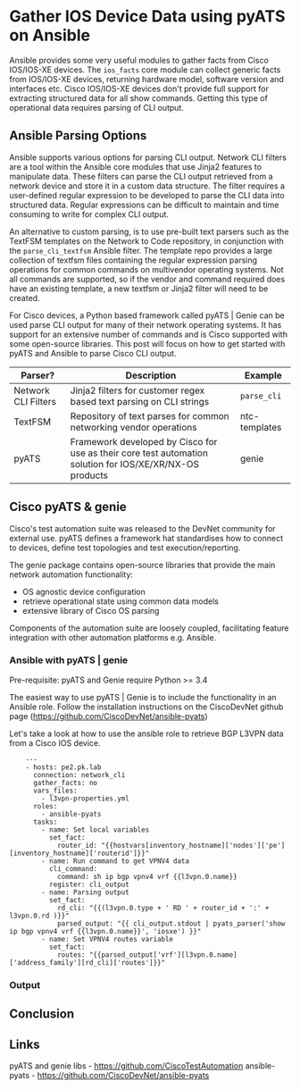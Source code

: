 # Gather IOS Device Data using pyATS on Ansible
Ansible provides some very useful modules to gather facts from Cisco IOS/IOS-XE devices. The <code>ios_facts</code> core module can collect generic facts from IOS/IOS-XE devices, returning hardware model, software version and interfaces etc. Cisco IOS/IOS-XE devices don't provide full support for extracting structured data for all show commands. Getting this type of operational data requires parsing of CLI output.

## Ansible Parsing Options
Ansible supports various options for parsing CLI output. Network CLI filters are a tool within the Ansible core modules that use Jinja2 features to manipulate data. These filters can parse the CLI output retrieved from a network device and store it in a custom data structure. The filter requires a user-defined regular expression to be developed to parse the CLI data into structured data. Regular expressions can be difficult to maintain and time consuming to write for complex CLI output.

An alternative to custom parsing, is to use pre-built text parsers such as the TextFSM templates on the Network to Code repository, in conjunction with the <code>parse_cli_textfsm</code> Ansible filter. The template repo provides a large collection of textfsm files containing the regular expression parsing operations for common commands on multivendor operating systems. Not all commands are supported, so if the vendor and command required does have an existing template, a new textfsm or Jinja2 filter will need to be created.

For Cisco devices, a Python based framework called pyATS | Genie can be used parse CLI output for many of their network operating systems. It has support for an extensive number of commands and is Cisco supported with some open-source libraries. This post will focus on how to get started with pyATS and Ansible to parse Cisco CLI output.

Parser? | Description | Example
------ | ----------- | --------
Network CLI Filters | Jinja2 filters for customer regex based text parsing on CLI strings | <code>parse_cli</code>
TextFSM | Repository of text parses for common networking vendor operations | ntc-templates
pyATS | Framework developed by Cisco for use as their core test automation solution for IOS/XE/XR/NX-OS products | genie 


## Cisco pyATS & genie
Cisco's test automation suite was released to the DevNet community for external use. pyATS defines a framework hat standardises how to connect to devices, define test topologies and test execution/reporting. 

The genie package contains open-source libraries that provide the main network automation functionality:

* OS agnostic device configuration
* retrieve operational state using common data models
* extensive library of Cisco OS parsing

Components of the automation suite are loosely coupled, facilitating feature integration with other automation platforms e.g. Ansible. 

### Ansible with pyATS | genie
Pre-requisite: pyATS and Genie require Python >= 3.4 

The easiest way to use pyATS | Genie is to include the functionality in an Ansible role. Follow the installation instructions on the CiscoDevNet github page (https://github.com/CiscoDevNet/ansible-pyats) 

Let's take a look at how to use the ansible role to retrieve BGP L3VPN data from a Cisco IOS device. 

        ---
        - hosts: pe2.pk.lab
          connection: network_cli
          gather_facts: no
          vars_files:
            - l3vpn-properties.yml  
          roles:
            - ansible-pyats
          tasks:
            - name: Set local variables
              set_fact:
                router_id: "{{hostvars[inventory_hostname]['nodes']['pe'][inventory_hostname]['routerid']}}"
            - name: Run command to get VPNV4 data
              cli_command:
                command: sh ip bgp vpnv4 vrf {{l3vpn.0.name}}
              register: cli_output
            - name: Parsing output
              set_fact:
                rd_cli: "{{(l3vpn.0.type + ' RD ' + router_id + ':' + l3vpn.0.rd )}}"
                parsed_output: "{{ cli_output.stdout | pyats_parser('show ip bgp vpnv4 vrf {{l3vpn.0.name}}', 'iosxe') }}"
            - name: Set VPNV4 routes variable
              set_fact:
                routes: "{{parsed_output['vrf'][l3vpn.0.name]['address_family'][rd_cli]['routes']}}"

### Output

## Conclusion 

## Links
pyATS and genie libs - https://github.com/CiscoTestAutomation
ansible-pyats - https://github.com/CiscoDevNet/ansible-pyats
